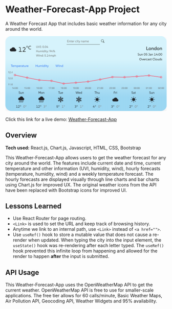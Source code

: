 # Weather-Forecast-App Project
A Weather Forecast App that includes basic weather information for any city around the world.

![Screenshot of Weather App](public/weather-app.png)

Click this link for a live demo: [Weather-Forecast-App](https://main.d2c22tdmmbzffb.amplifyapp.com)

## Overview
**Tech used:** React.js, Chart.js, Javascript, HTML, CSS, Bootstrap

This Weather-Forecast-App allows users to get the weather forecast for any city around the world. The features include current date and time, current temperature and other information (UVI, humidity, wind), hourly forecasts (temperature, humidity, wind) and a weekly temperature forecast. The hourly forecasts are displayed visually through line charts and bar charts using Chart.js for improved UX. The original weather icons from the API have been replaced with Bootstrap icons for improved UI.

## Lessons Learned
- Use React Router for page routing.
- `<Link>` is used to set the URL and keep track of browsing history.
- Anytime we link to an internal path, use `<Link>` instead of `<a href="">`.
- Use `useRef()` hook to store a mutable value that does not cause a re-render when updated. When typing the city into the input element, the `useState()` hook was re-rendering after each letter typed. The `useRef()` hook prevented this infinite loop from happening and allowed for the render to happen **after** the input is submitted.

## API Usage
This Weather-Forecast-App uses the OpenWeatherMap API to get the current weather. OpenWeatherMap API is free to use for smaller-scale applications. The free tier allows for 60 calls/minute, Basic Weather Maps, Air Pollution API, Geocoding API, Weather Widgets and 95% availability.